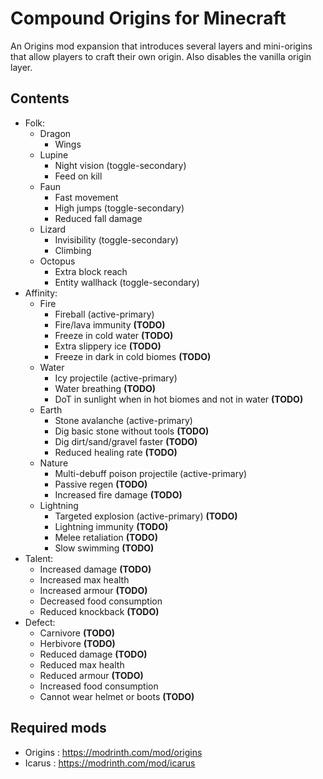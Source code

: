 # Compound Origins for Minecraft

An Origins mod expansion that introduces several layers and mini-origins that allow players to craft their own origin. Also disables the vanilla origin layer.

## Contents
- Folk:
  - Dragon
    - Wings
  - Lupine
    - Night vision (toggle-secondary)
    - Feed on kill
  - Faun
    - Fast movement
    - High jumps (toggle-secondary)
    - Reduced fall damage
  - Lizard
    - Invisibility (toggle-secondary)
    - Climbing
  - Octopus
    - Extra block reach
    - Entity wallhack (toggle-secondary)
- Affinity:
  - Fire
    - Fireball (active-primary)
    - Fire/lava immunity                                              <b>(TODO)</b>
    - Freeze in cold water                                              <b>(TODO)</b>
    - Extra slippery ice                                              <b>(TODO)</b>
    - Freeze in dark in cold biomes                                             <b>(TODO)</b>
  - Water
    - Icy projectile (active-primary)
    - Water breathing                                                        <b>(TODO)</b>
    - DoT in sunlight when in hot biomes and not in water                                    <b>(TODO)</b>
  - Earth
    - Stone avalanche (active-primary)
    - Dig basic stone without tools                                             <b>(TODO)</b>
    - Dig dirt/sand/gravel faster                                             <b>(TODO)</b>
    - Reduced healing rate                                             <b>(TODO)</b>
  - Nature
    - Multi-debuff poison projectile (active-primary)
    - Passive regen                                                    <b>(TODO)</b>
    - Increased fire damage                                             <b>(TODO)</b>
  - Lightning
    - Targeted explosion (active-primary)                                             <b>(TODO)</b>
    - Lightning immunity                                             <b>(TODO)</b>
    - Melee retaliation                                             <b>(TODO)</b>
    - Slow swimming                                             <b>(TODO)</b>
- Talent:
  - Increased damage                                             <b>(TODO)</b>
  - Increased max health
  - Increased armour                                             <b>(TODO)</b>
  - Decreased food consumption
  - Reduced knockback                                             <b>(TODO)</b>
- Defect:
  - Carnivore                                             <b>(TODO)</b>
  - Herbivore                                             <b>(TODO)</b>
  - Reduced damage                                             <b>(TODO)</b>
  - Reduced max health
  - Reduced armour                                             <b>(TODO)</b>
  - Increased food consumption
  - Cannot wear helmet or boots                                             <b>(TODO)</b>

## Required mods
- Origins : https://modrinth.com/mod/origins
- Icarus : https://modrinth.com/mod/icarus


